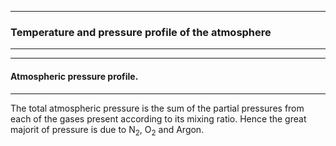 --------
### Temperature and pressure profile of the atmosphere
--------
-------
#### Atmospheric pressure profile.
-------

<span>
The total atmospheric pressure is the sum of the partial pressures from each of the gases present according to its mixing ratio. Hence
the great majorit of pressure is due to N<sub>2</sub>, O<sub>2</sub> and Argon. 
<p>
<img src="" >  <img> 

</p>


</span>



